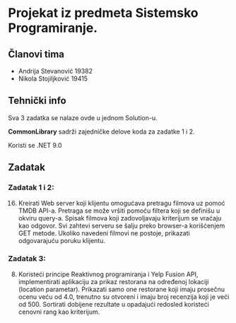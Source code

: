 # Projekat iz predmeta Sistemsko Programiranje.

## Članovi tima
- Andrija Stevanović 19382
- Nikola Stojiljković 19415

## Tehnički info

Sva 3 zadatka se nalaze ovde u jednom Solution-u.

**CommonLibrary** sadrži zajedničke delove koda za zadatke 1 i 2.

Koristi se .NET 9.0

## Zadatak

### Zadatak 1 i 2:
16. Kreirati Web server koji klijentu omogućava pretragu filmova uz pomoć TMDB API-a. Pretraga
se može vršiti pomoću filtera koji se definišu u okviru query-a. Spisak filmova koji zadovoljavaju
kriterijum se vraćaju kao odgovor. Svi zahtevi serveru se šalju preko browser-a korišćenjem GET
metode. Ukoliko navedeni filmovi ne postoje, prikazati odgovarajuću poruku klijentu.

### Zadatak 3:
8. Koristeći principe Reaktivnog programiranja i Yelp Fusion API, implementirati aplikaciju za 
prikaz restorana na određenoj lokaciji (location parametar). Prikazati samo one restorane koji 
imaju prosečnu ocenu veću od 4.0, trenutno su otvoreni i imaju broj recenzija koji je veći od 500. 
Sortirati dobijene rezultate u opadajući redosled koristeći cenovni rang kao kriterijum.  

